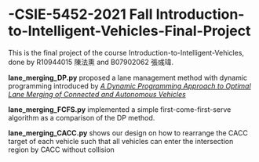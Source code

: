 # -CSIE-5452-2021 Fall Introduction-to-Intelligent-Vehicles-Final-Project

This is the final project of the course Introduction-to-Intelligent-Vehicles, done by R10944015 陳法熏 and B07902062 張彧瑋.

**lane_merging_DP.py** proposed a lane management method with dynamic programming introduced by [_*A Dynamic Programming Approach to Optimal Lane Merging of Connected and Autonomous Vehicles*_](https://ieeexplore.ieee.org/document/9304813)

**lane_merging_FCFS.py** implemented a simple first-come-first-serve algorithm as a comparison of the DP method.

**lane_merging_CACC.py** shows our design on how to rearrange the CACC target of each vehicle such that all vehicles can enter the intersection region by CACC without collision
